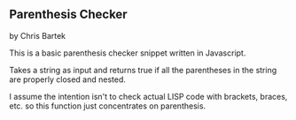 ## Parenthesis Checker
by Chris Bartek

This is a basic parenthesis checker snippet written in Javascript.

Takes a string as input and returns true if all the parentheses in the string are properly closed and nested.

I assume the intention isn't to check actual LISP code with brackets, braces, etc. so this function just concentrates on parenthesis.
